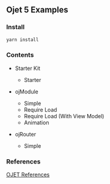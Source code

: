 ## Ojet 5 Examples

### Install
```bash
yarn install
```
### Contents
* Starter Kit
  - Starter
* ojModule
  - Simple
  - Require Load
  - Require Load (With View Model)
  - Animation

* ojRouter
  - Simple

### References
[OJET References](https://github.com/anoopmd/training-toc#ojet-references)